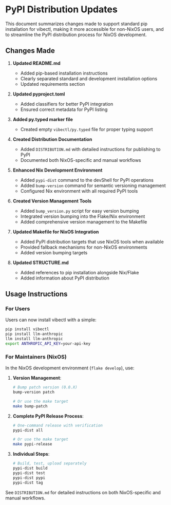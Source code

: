# PyPI Distribution Updates

This document summarizes changes made to support standard pip installation for
vibectl, making it more accessible for non-NixOS users, and to streamline the
PyPI distribution process for NixOS development.

## Changes Made

1. **Updated README.md**
   - Added pip-based installation instructions
   - Clearly separated standard and development installation options
   - Updated requirements section

2. **Updated pyproject.toml**
   - Added classifiers for better PyPI integration
   - Ensured correct metadata for PyPI listing

3. **Added py.typed marker file**
   - Created empty `vibectl/py.typed` file for proper typing support

4. **Created Distribution Documentation**
   - Added `DISTRIBUTION.md` with detailed instructions for publishing to PyPI
   - Documented both NixOS-specific and manual workflows

5. **Enhanced Nix Development Environment**
   - Added `pypi-dist` command to the devShell for PyPI operations
   - Added `bump-version` command for semantic versioning management
   - Configured Nix environment with all required PyPI tools

6. **Created Version Management Tools**
   - Added `bump_version.py` script for easy version bumping
   - Integrated version bumping into the Flake/Nix environment
   - Added comprehensive version management to the Makefile

7. **Updated Makefile for NixOS Integration**
   - Added PyPI distribution targets that use NixOS tools when available
   - Provided fallback mechanisms for non-NixOS environments
   - Added version bumping targets

8. **Updated STRUCTURE.md**
   - Added references to pip installation alongside Nix/Flake
   - Added information about PyPI distribution

## Usage Instructions

### For Users

Users can now install vibectl with a simple:

```zsh
pip install vibectl
pip install llm-anthropic
llm install llm-anthropic
export ANTHROPIC_API_KEY=your-api-key
```

### For Maintainers (NixOS)

In the NixOS development environment (`flake develop`), use:

1. **Version Management**:
   ```zsh
   # Bump patch version (0.0.X)
   bump-version patch

   # Or use the make target
   make bump-patch
   ```

2. **Complete PyPI Release Process**:
   ```zsh
   # One-command release with verification
   pypi-dist all

   # Or use the make target
   make pypi-release
   ```

3. **Individual Steps**:
   ```zsh
   # Build, test, upload separately
   pypi-dist build
   pypi-dist test
   pypi-dist pypi
   pypi-dist tag
   ```

See `DISTRIBUTION.md` for detailed instructions on both NixOS-specific and
manual workflows.
